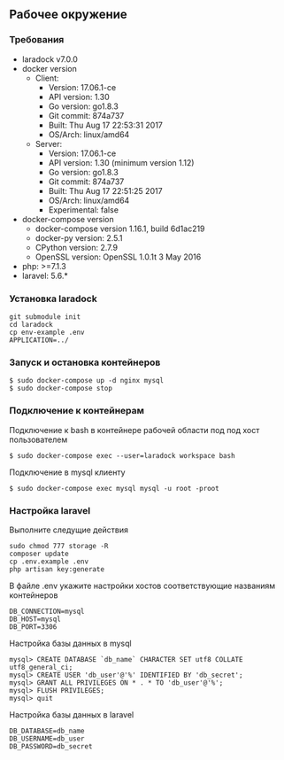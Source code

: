 ## Рабочее окружение
### Требования
+ laradock v7.0.0
+ docker version
    - Client:
        * Version:      17.06.1-ce
        * API version:  1.30
        * Go version:   go1.8.3
        * Git commit:   874a737
        * Built:        Thu Aug 17 22:53:31 2017
        * OS/Arch:      linux/amd64
    - Server:
        * Version:      17.06.1-ce
        * API version:  1.30 (minimum version 1.12)
        * Go version:   go1.8.3
        * Git commit:   874a737
        * Built:        Thu Aug 17 22:51:25 2017
        * OS/Arch:      linux/amd64
        * Experimental: false
+ docker-compose version
    - docker-compose version 1.16.1, build 6d1ac219
    - docker-py version: 2.5.1
    - CPython version: 2.7.9
    - OpenSSL version: OpenSSL 1.0.1t  3 May 2016
+ php: >=7.1.3
+ laravel: 5.6.*

### Установка laradock
```
git submodule init
cd laradock
cp env-example .env
APPLICATION=../
```

### Запуск и остановка контейнеров
```
$ sudo docker-compose up -d nginx mysql
$ sudo docker-compose stop
```

### Подключение к контейнерам
Подключение к bash в контейнере рабочей области под под хост пользователем 
```
$ sudo docker-compose exec --user=laradock workspace bash
```
Подключение в mysql клиенту
```
$ sudo docker-compose exec mysql mysql -u root -proot
```
### Настройка laravel
Выполните следущие действия
```
sudo chmod 777 storage -R
composer update
cp .env.example .env
php artisan key:generate
```
В файле .env укажите настройки хостов соответствующие названиям контейнеров
```
DB_CONNECTION=mysql
DB_HOST=mysql
DB_PORT=3306
```
Настройка базы данных в mysql
```
mysql> CREATE DATABASE `db_name` CHARACTER SET utf8 COLLATE utf8_general_ci;
mysql> CREATE USER 'db_user'@'%' IDENTIFIED BY 'db_secret';
mysql> GRANT ALL PRIVILEGES ON * . * TO 'db_user'@'%';
mysql> FLUSH PRIVILEGES;
mysql> quit
```
Настройка базы данных в laravel
```
DB_DATABASE=db_name
DB_USERNAME=db_user
DB_PASSWORD=db_secret
```